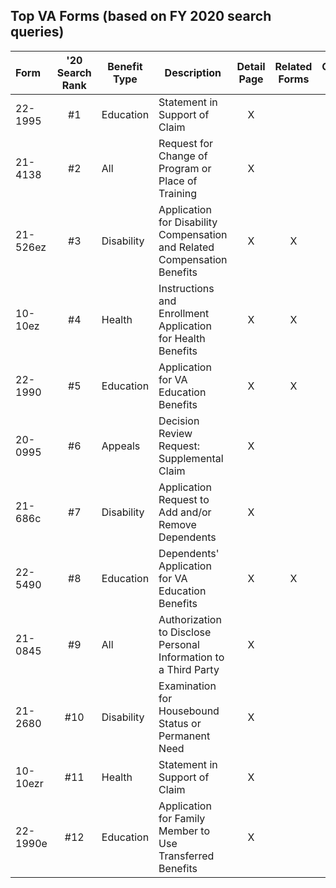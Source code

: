 ## Top VA Forms (based on FY 2020 search queries)

| Form | '20 Search Rank | Benefit Type | Description | Detail Page | Related Forms | Online Tool |
|:--|:--:|--|--|:--:|:--:|:--:|
| 22-1995 | #1 | Education | Statement in Support of Claim  | X |  | X |
| 21-4138 | #2 | All |Request for Change of Program or Place of Training  | X |  |   |
| 21-526ez| #3 | Disability |Application for Disability Compensation and Related Compensation Benefits  | X | X |  |
| 10-10ez | #4 | Health |Instructions and Enrollment Application for Health Benefits | X | X |  |
| 22-1990 | #5 | Education |Application for VA Education Benefits  | X | X |  |
| 20-0995 | #6 | Appeals |Decision Review Request: Supplemental Claim| X |  |  |
| 21-686c | #7 | Disability |Application Request to Add and/or Remove Dependents | X |  |  |
| 22-5490 | #8 | Education |Dependents' Application for VA Education Benefits | X | X |  |
| 21-0845 | #9 | All |Authorization to Disclose Personal Information to a Third Party | X |  |  |
| 21-2680 |#10 | Disability |Examination for Housebound Status or Permanent Need  | X |  |  |
| 10-10ezr|#11 | Health |Statement in Support of Claim  | X |  |  |
| 22-1990e|#12 | Education |Application for Family Member to Use Transferred Benefits | X |  | X |
